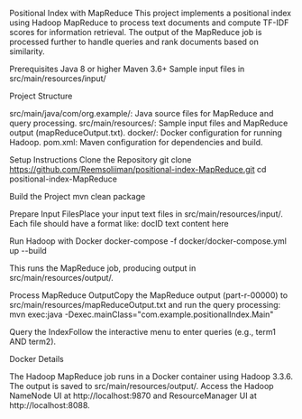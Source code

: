 Positional Index with MapReduce
This project implements a positional index using Hadoop MapReduce to process text documents and compute TF-IDF scores for information retrieval. The output of the MapReduce job is processed further to handle queries and rank documents based on similarity.

Prerequisites
Java 8 or higher
Maven 3.6+
Sample input files in src/main/resources/input/

Project Structure

src/main/java/com/org.example/: Java source files for MapReduce and query processing.
src/main/resources/: Sample input files and MapReduce output (mapReduceOutput.txt).
docker/: Docker configuration for running Hadoop.
pom.xml: Maven configuration for dependencies and build.

Setup Instructions
Clone the Repository
git clone https://github.com/Reemsoliiman/positional-index-MapReduce.git
cd positional-index-MapReduce


Build the Project
mvn clean package


Prepare Input FilesPlace your input text files in src/main/resources/input/. Each file should have a format like:
docID text content here


Run Hadoop with Docker
docker-compose -f docker/docker-compose.yml up --build

This runs the MapReduce job, producing output in src/main/resources/output/.

Process MapReduce OutputCopy the MapReduce output (part-r-00000) to src/main/resources/mapReduceOutput.txt and run the query processing:
mvn exec:java -Dexec.mainClass="com.example.positionalIndex.Main"


Query the IndexFollow the interactive menu to enter queries (e.g., term1 AND term2).


Docker Details

The Hadoop MapReduce job runs in a Docker container using Hadoop 3.3.6.
The output is saved to src/main/resources/output/.
Access the Hadoop NameNode UI at http://localhost:9870 and ResourceManager UI at http://localhost:8088.
